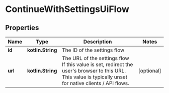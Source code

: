 
# ContinueWithSettingsUiFlow

## Properties
| Name | Type | Description | Notes |
| ------------ | ------------- | ------------- | ------------- |
| **id** | **kotlin.String** | The ID of the settings flow |  |
| **url** | **kotlin.String** | The URL of the settings flow  If this value is set, redirect the user&#39;s browser to this URL. This value is typically unset for native clients / API flows. |  [optional] |



